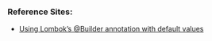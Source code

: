 ### Reference Sites:
  * [Using Lombok’s @Builder annotation with default values](https://reinhard.codes/2016/07/13/using-lomboks-builder-annotation-with-default-values/)
